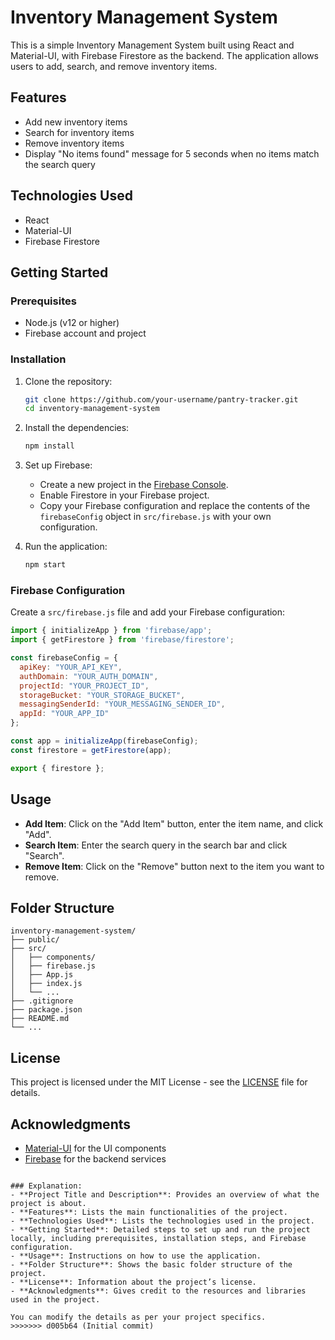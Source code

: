 # Inventory Management System

This is a simple Inventory Management System built using React and Material-UI, with Firebase Firestore as the backend. The application allows users to add, search, and remove inventory items.

## Features

- Add new inventory items
- Search for inventory items
- Remove inventory items
- Display "No items found" message for 5 seconds when no items match the search query

## Technologies Used

- React
- Material-UI
- Firebase Firestore

## Getting Started

### Prerequisites

- Node.js (v12 or higher)
- Firebase account and project

### Installation

1. Clone the repository:
    ```bash
    git clone https://github.com/your-username/pantry-tracker.git
    cd inventory-management-system
    ```

2. Install the dependencies:
    ```bash
    npm install
    ```

3. Set up Firebase:
    - Create a new project in the [Firebase Console](https://console.firebase.google.com/).
    - Enable Firestore in your Firebase project.
    - Copy your Firebase configuration and replace the contents of the `firebaseConfig` object in `src/firebase.js` with your own configuration.

4. Run the application:
    ```bash
    npm start
    ```

### Firebase Configuration

Create a `src/firebase.js` file and add your Firebase configuration:

```javascript
import { initializeApp } from 'firebase/app';
import { getFirestore } from 'firebase/firestore';

const firebaseConfig = {
  apiKey: "YOUR_API_KEY",
  authDomain: "YOUR_AUTH_DOMAIN",
  projectId: "YOUR_PROJECT_ID",
  storageBucket: "YOUR_STORAGE_BUCKET",
  messagingSenderId: "YOUR_MESSAGING_SENDER_ID",
  appId: "YOUR_APP_ID"
};

const app = initializeApp(firebaseConfig);
const firestore = getFirestore(app);

export { firestore };
```

## Usage

- **Add Item**: Click on the "Add Item" button, enter the item name, and click "Add".
- **Search Item**: Enter the search query in the search bar and click "Search".
- **Remove Item**: Click on the "Remove" button next to the item you want to remove.

## Folder Structure

```
inventory-management-system/
├── public/
├── src/
│   ├── components/
│   ├── firebase.js
│   ├── App.js
│   ├── index.js
│   └── ...
├── .gitignore
├── package.json
├── README.md
└── ...
```

## License

This project is licensed under the MIT License - see the [LICENSE](LICENSE) file for details.

## Acknowledgments

- [Material-UI](https://material-ui.com/) for the UI components
- [Firebase](https://firebase.google.com/) for the backend services

```

### Explanation:
- **Project Title and Description**: Provides an overview of what the project is about.
- **Features**: Lists the main functionalities of the project.
- **Technologies Used**: Lists the technologies used in the project.
- **Getting Started**: Detailed steps to set up and run the project locally, including prerequisites, installation steps, and Firebase configuration.
- **Usage**: Instructions on how to use the application.
- **Folder Structure**: Shows the basic folder structure of the project.
- **License**: Information about the project’s license.
- **Acknowledgments**: Gives credit to the resources and libraries used in the project.

You can modify the details as per your project specifics.
>>>>>>> d005b64 (Initial commit)
